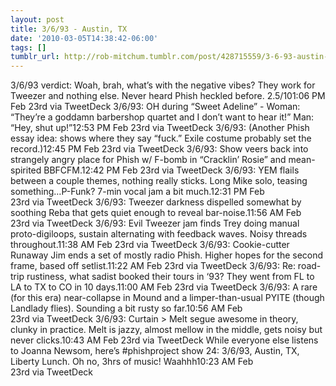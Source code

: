 ```yaml
---
layout: post
title: 3/6/93 - Austin, TX
date: '2010-03-05T14:38:42-06:00'
tags: []
tumblr_url: http://rob-mitchum.tumblr.com/post/428715559/3-6-93-austin-tx
---
```

3/6/93 verdict: Woah, brah, what’s with the negative vibes? They work for Tweezer and nothing else. Never heard Phish heckled before. 2.5/101:06 PM Feb 23rd via TweetDeck 
3/6/93: OH during “Sweet Adeline” - Woman: “They’re a goddamn barbershop quartet and I don’t want to hear it!” Man: “Hey, shut up!”12:53 PM Feb 23rd via TweetDeck 
3/6/93: (Another Phish essay idea: shows where they say “fuck.” Exile costume probably set the record.)12:45 PM Feb 23rd via TweetDeck 
3/6/93: Show veers back into strangely angry place for Phish w/ F-bomb in “Cracklin’ Rosie” and mean-spirited BBFCFM.12:42 PM Feb 23rd via TweetDeck 
3/6/93: YEM flails between a couple themes, nothing really sticks. Long Mike solo, teasing something…P-Funk? 7-min vocal jam a bit much.12:31 PM Feb 23rd via TweetDeck 
3/6/93: Tweezer darkness dispelled somewhat by soothing Reba that gets quiet enough to reveal bar-noise.11:56 AM Feb 23rd via TweetDeck
3/6/93: Evil Tweezer jam finds Trey doing manual proto-digiloops, sustain alternating with feedback waves. Noisy threads throughout.11:38 AM Feb 23rd via TweetDeck
3/6/93: Cookie-cutter Runaway Jim ends a set of mostly radio Phish. Higher hopes for the second frame, based off setlist.11:22 AM Feb 23rd via TweetDeck 
3/6/93: Re: road-trip rustiness, what sadist booked their tours in ‘93? They went from FL to LA to TX to CO in 10 days.11:00 AM Feb 23rd via TweetDeck 
3/6/93: A rare (for this era) near-collapse in Mound and a limper-than-usual PYITE (though Landlady flies). Sounding a bit rusty so far.10:56 AM Feb 23rd via TweetDeck 
3/6/93: Curtain > Melt segue awesome in theory, clunky in practice. Melt is jazzy, almost mellow in the middle, gets noisy but never clicks.10:43 AM Feb 23rd via TweetDeck
While everyone else listens to Joanna Newsom, here’s #phishproject show 24: 3/6/93, Austin, TX, Liberty Lunch. Oh no, 3hrs of music! Waahhh10:23 AM Feb 23rd via TweetDeck
